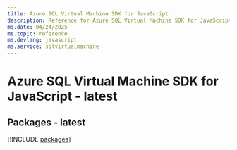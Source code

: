 ```yaml
---
title: Azure SQL Virtual Machine SDK for JavaScript
description: Reference for Azure SQL Virtual Machine SDK for JavaScript
ms.date: 04/24/2025
ms.topic: reference
ms.devlang: javascript
ms.service: sqlvirtualmachine
---
```

# Azure SQL Virtual Machine SDK for JavaScript - latest
## Packages - latest
[!INCLUDE [packages](sql-virtual-machine-index.md)]